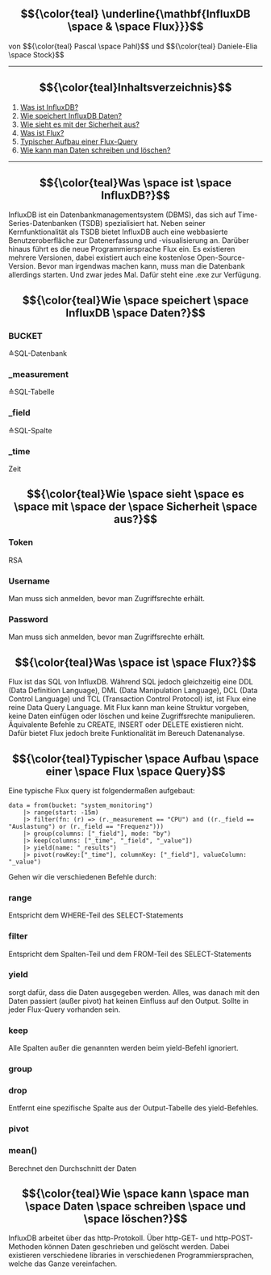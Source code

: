 ## <a name="first"></a>$${\color{teal} \underline{\mathbf{InfluxDB \space & \space Flux}}}$$
<p>von $${\color{teal} Pascal \space Pahl}$$ und $${\color{teal} Daniele-Elia \space Stock}$$</p>

---

## $${\color{teal}Inhaltsverzeichnis}$$
1. [Was ist InfluxDB?](#first)
2. [Wie speichert InfluxDB Daten?](#second)
3. [Wie sieht es mit der Sicherheit aus?](#third)
4. [Was ist Flux?](#fourth)
5. [Typischer Aufbau einer Flux-Query](#fifth)
6. [Wie kann man Daten schreiben und löschen?](#sixth)

---

## <a name="first"></a>$${\color{teal}Was \space ist \space InfluxDB?}$$

InfluxDB ist ein Datenbankmanagementsystem (DBMS), das sich auf Time-Series-Datenbanken (TSDB) spezialisiert hat.
Neben seiner Kernfunktionalität als TSDB bietet InfluxDB auch eine webbasierte Benutzeroberfläche zur Datenerfassung und -visualisierung an.
Darüber hinaus führt es die neue Programmiersprache Flux ein.
Es existieren mehrere Versionen, dabei existiert auch eine kostenlose Open-Source-Version.
Bevor man irgendwas machen kann, muss man die Datenbank allerdings starten.
Und zwar jedes Mal.
Dafür steht eine .exe zur Verfügung.

## <a name="second"></a>$${\color{teal}Wie \space speichert \space InfluxDB \space Daten?}$$

### BUCKET
≙SQL-Datenbank

### _measurement
≙SQL-Tabelle

### _field
≙SQL-Spalte

### _time
Zeit

## <a name="third"></a>$${\color{teal}Wie \space sieht \space es \space mit \space der \space Sicherheit \space aus?}$$

### Token
RSA

### Username
Man muss sich anmelden, bevor man Zugriffsrechte erhält.

### Password
Man muss sich anmelden, bevor man Zugriffsrechte erhält.

## <a name="fourth"></a>$${\color{teal}Was \space ist \space Flux?}$$

Flux ist das SQL von InfluxDB.
Während SQL jedoch gleichzeitig eine DDL (Data Definition Language), DML (Data Manipulation Language), DCL (Data Control Language) und TCL (Transaction Control Protocol) ist,
ist Flux eine reine Data Query Language.
Mit Flux kann man keine Struktur vorgeben, keine Daten einfügen oder löschen und keine Zugriffsrechte manipulieren.
Äquivalente Befehle zu CREATE, INSERT oder DELETE existieren nicht.
Dafür bietet Flux jedoch breite Funktionalität im Bereuch Datenanalyse.

## <a name="fifth"></a>$${\color{teal}Typischer \space Aufbau \space einer \space Flux \space Query}$$

Eine typische Flux query ist folgendermaßen aufgebaut:
```
data = from(bucket: "system_monitoring")
    |> range(start: -15m)
    |> filter(fn: (r) => (r._measurement == "CPU") and ((r._field == "Auslastung") or (r._field == "Frequenz")))
    |> group(columns: ["_field"], mode: "by")
    |> keep(columns: ["_time", "_field", "_value"])
    |> yield(name: "_results")
    |> pivot(rowKey:["_time"], columnKey: ["_field"], valueColumn: "_value")
```

Gehen wir die verschiedenen Befehle durch:

### range
Entspricht dem WHERE-Teil des SELECT-Statements

### filter
Entspricht dem Spalten-Teil und dem FROM-Teil des SELECT-Statements

### yield
sorgt dafür, dass die Daten ausgegeben werden.
Alles, was danach mit den Daten passiert (außer pivot) hat keinen Einfluss auf den Output.
Sollte in jeder Flux-Query vorhanden sein.

### keep
Alle Spalten außer die genannten werden beim yield-Befehl ignoriert.

### group

### drop
Entfernt eine spezifische Spalte aus der Output-Tabelle des yield-Befehles.

### pivot

### mean()
Berechnet den Durchschnitt der Daten

## <a name="sixth"></a>$${\color{teal}Wie \space kann \space man \space Daten \space schreiben \space und \space löschen?}$$

InfluxDB arbeitet über das http-Protokoll. Über http-GET- und http-POST-Methoden können Daten geschrieben und gelöscht werden.
Dabei existieren verschiedene libraries in verschiedenen Programmiersprachen, welche das Ganze vereinfachen.